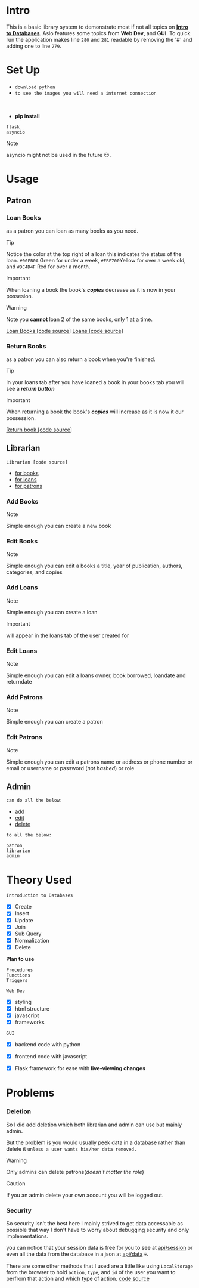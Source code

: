 # Intro
This is a basic library system to demonstrate most if not all topics on <ins> **Intro to Databases**</ins>. Aslo features some topics from **Web Dev**, and **GUI**.
To quick run the application makes line `280` and `281` readable by removing the '#' and adding one to line `279`.

# Set Up
- `download python ` <br>
- `to see the images you will need a internet connection`
<br>

- **pip install**
```
flask
asyncio
```
> [!NOTE]
> asyncio might not be used in the future :no_mouth:.

# Usage 

## Patron
### Loan Books
as a patron you can loan as many books as you need.

> [!TIP]
> Notice the color at the top right of a loan this indicates the status of the loan. `#00FB0A` Green for under a week, `#FBF700`Yellow for over a week old, and `#DC4D4F` Red for over a month.

> [!IMPORTANT]
> When loaning a book the book's ***copies*** decrease as it is now in your possesion.

> [!WARNING]
> Note you **cannot** loan 2 of the same books, only 1 at a time.

[Loan Books [code source]](static/js/loadBooks.js)
[Loans [code source] ](static/js/loadLoans.js)

### Return Books
as a patron you can also return a book when you're finished.

> [!TIP]
> In your loans tab after you have loaned a book in your books tab you will see a ***return button***

> [!IMPORTANT]
> When returning a book the book's ***copies*** will increase as it is now it our possession.

[Return book [code source]](static/js/returnBook.js)

## Librarian

`Librarian [code source]`
- [for books](static/js/managebooks.js)
- [for loans](static/js/manageloans.js)
- [for patrons](static/js/managePatrons.js)


### Add Books
> [!NOTE]
> Simple enough you can create a new book
### Edit Books
> [!NOTE]
> Simple enough you can edit a books a title, year of publication, authors, categories, and copies
### Add Loans
> [!NOTE]
> Simple enough you can create a loan

> [!IMPORTANT]
>will appear in the loans tab of the user created for
### Edit Loans
> [!NOTE]
> Simple enough you can edit a loans owner, book borrowed, loandate and returndate
### Add Patrons
> [!NOTE]
> Simple enough you can create a patron
### Edit Patrons
> [!NOTE]
> Simple enough you can edit a patrons name or address or phone number or email or username or password (*not hashed*) or role
## Admin
`can do all the below:`
- [add](#add-books)
- [edit](#edit-books)
- [delete](#deletion)

`to all the below: `
```
patron
librarian
admin
```


# Theory Used
`Introduction to Databases`

- [x] Create
- [x] Insert
- [x] Update
- [x] Join
- [x] Sub Query
- [x] Normalization
- [x] Delete

**Plan to use**
```
Procedures
Functions
Triggers
```

`Web Dev`
- [x] styling
- [x] html structure
- [x] javascript
- [x] frameworks

`GUI`
- [x] backend code with python
- [x] frontend code with javascript
- [x] Flask framework for ease with **live-viewing changes**





# Problems

### Deletion
So I did add deletion which both librarian and admin can use but mainly admin.

But the problem is you would usually peek data in a database rather than delete it `unless a user wants his/her data removed.`

> [!WARNING]
> Only admins can delete patrons(*doesn't matter the role*)

> [!CAUTION]
> If you an admin delete your own account you will be logged out.

### Security

So security isn't the best here I mainly strived to get data accessable as possible that way I don't have to worry about debugging security and only implementations.

you can notice that your session data is free for you to see at [api/session](http://127.0.0.1:5000/api/session) or even all the data from the database in a json at [api/data](http://127.0.0.1:5000/api/data) :skull:.

There are some other methods that I used are a little like using `LocalStorage` from the browser to hold `action`, `type`, and `id` of the user you want to perfrom that action and which type of action. [code source](static/js/add-edit.js)
